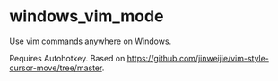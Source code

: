 # windows_vim_mode
Use vim commands anywhere on Windows.

Requires Autohotkey. Based on https://github.com/jinweijie/vim-style-cursor-move/tree/master.
